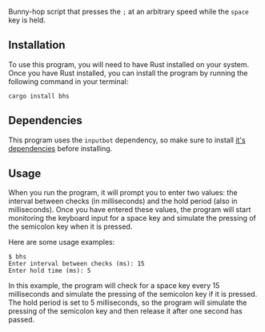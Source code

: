 Bunny-hop script that presses the `;` at an arbitrary speed while the `space` key is held.

## Installation

To use this program, you will need to have Rust installed on your system. Once you have Rust installed, you can install the program by running the following command in
your terminal:

```
cargo install bhs
```

## Dependencies

This program uses the `inputbot` dependency, so make sure to install [it's dependencies](https://github.com/obv-mikhail/InputBot?tab=readme-ov-file#build-dependencies) before installing.

## Usage

When you run the program, it will prompt you to enter two values: the interval between checks (in milliseconds) and the hold period (also in milliseconds). Once you
have entered these values, the program will start monitoring the keyboard input for a space key and simulate the pressing of the semicolon key when it is pressed.

Here are some usage examples:

```
$ bhs
Enter interval between checks (ms): 15
Enter hold time (ms): 5
```

In this example, the program will check for a space key every 15 milliseconds and simulate the pressing of the semicolon key if it is pressed. The hold period is set to 5 milliseconds, so the program will simulate the pressing of the semicolon key and then release it after one second has passed.
